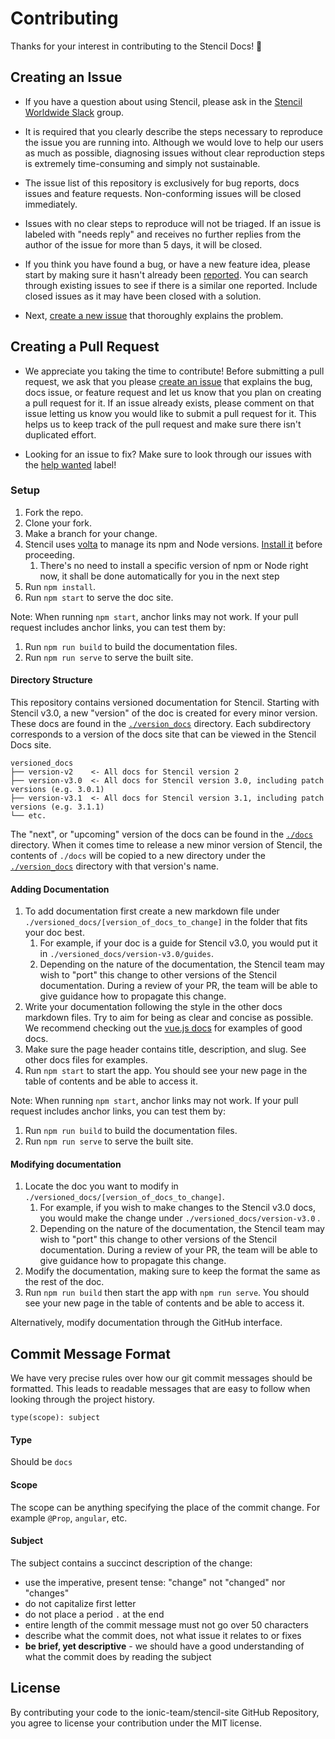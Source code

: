 # Contributing

Thanks for your interest in contributing to the Stencil Docs! :tada:


## Creating an Issue

* If you have a question about using Stencil, please ask in the [Stencil Worldwide Slack](https://join.slack.com/t/stencil-worldwide/shared_invite/enQtMjQ2MzkyMTY0MTk0LTQ4ODgzYjFjNjdkNDY3YWVhMmNlMTljMWQxNTM3Yjg0ZTIyZTM1MmU2YWE5YzNjNzE1MmQ3ZTk2NjQ1YzM5ZDM) group.

* It is required that you clearly describe the steps necessary to reproduce the issue you are running into. Although we would love to help our users as much as possible, diagnosing issues without clear reproduction steps is extremely time-consuming and simply not sustainable.

* The issue list of this repository is exclusively for bug reports, docs issues and feature requests. Non-conforming issues will be closed immediately.

* Issues with no clear steps to reproduce will not be triaged. If an issue is labeled with "needs reply" and receives no further replies from the author of the issue for more than 5 days, it will be closed.

* If you think you have found a bug, or have a new feature idea, please start by making sure it hasn't already been [reported](https://github.com/ionic-team/stencil-site/issues). You can search through existing issues to see if there is a similar one reported. Include closed issues as it may have been closed with a solution.

* Next, [create a new issue](https://github.com/ionic-team/stencil-site/issues/new) that thoroughly explains the problem.

## Creating a Pull Request

* We appreciate you taking the time to contribute! Before submitting a pull request, we ask that you please [create an issue](#creating-an-issue) that explains the bug, docs issue, or feature request and let us know that you plan on creating a pull request for it. If an issue already exists, please comment on that issue letting us know you would like to submit a pull request for it. This helps us to keep track of the pull request and make sure there isn't duplicated effort.

* Looking for an issue to fix? Make sure to look through our issues with the [help wanted](https://github.com/ionic-team/stencil-site/issues?q=is%3Aopen+is%3Aissue+label%3A%22help+wanted%22) label!

### Setup

1. Fork the repo.
2. Clone your fork.
3. Make a branch for your change.
4. Stencil uses [volta](volta.sh) to manage its npm and Node versions.
   [Install it](https://docs.volta.sh/guide/getting-started) before proceeding.
   1. There's no need to install a specific version of npm or Node right now, it shall be done automatically for you in
      the next step
5. Run `npm install`.
6. Run `npm start` to serve the doc site.

Note: When running `npm start`, anchor links may not work.
If your pull request includes anchor links, you can test them by:
1. Run `npm run build` to build the documentation files.
2. Run `npm run serve` to serve the built site.

#### Directory Structure

This repository contains versioned documentation for Stencil.
Starting with Stencil v3.0, a new "version" of the doc is created for every minor version.
These docs are found in the [`./version_docs`](./versioned_docs) directory.
Each subdirectory corresponds to a version of the docs site that can be viewed in the Stencil Docs site.

```
versioned_docs
├── version-v2    <- All docs for Stencil version 2
├── version-v3.0  <- All docs for Stencil version 3.0, including patch versions (e.g. 3.0.1)
├── version-v3.1  <- All docs for Stencil version 3.1, including patch versions (e.g. 3.1.1)
└── etc.
```

The "next", or "upcoming" version of the docs can be found in the [`./docs`](./docs) directory.
When it comes time to release a new minor version of Stencil, the contents of `./docs` will be copied to a new directory under the [`./version_docs`](./versioned_docs) directory with that version's name.

#### Adding Documentation

1. To add documentation first create a new markdown file under `./versioned_docs/[version_of_docs_to_change]` in the folder that fits your doc best.
   1. For example, if your doc is a guide for Stencil v3.0, you would put it in `./versioned_docs/version-v3.0/guides`.
   2. Depending on the nature of the documentation, the Stencil team may wish to "port" this change to other versions of the Stencil documentation. During a review of your PR, the team will be able to give guidance how to propagate this change.
2. Write your documentation following the style in the other docs markdown files. Try to aim for being as clear and concise as possible. We recommend checking out the [vue.js docs](https://vuejs.org/) for examples of good docs.
3. Make sure the page header contains title, description, and slug. See other docs files for examples.
4. Run `npm start` to start the app. You should see your new page in the table of contents and be able to access it.

Note: When running `npm start`, anchor links may not work.
If your pull request includes anchor links, you can test them by:
1. Run `npm run build` to build the documentation files.
2. Run `npm run serve` to serve the built site.

#### Modifying documentation

1. Locate the doc you want to modify in `./versioned_docs/[version_of_docs_to_change]`.
   1. For example, if you wish to make changes to the Stencil v3.0 docs, you would make the change under `./versioned_docs/version-v3.0` .
   2. Depending on the nature of the documentation, the Stencil team may wish to "port" this change to other versions of the Stencil documentation. During a review of your PR, the team will be able to give guidance how to propagate this change.
2. Modify the documentation, making sure to keep the format the same as the rest of the doc.
3. Run `npm run build` then start the app with `npm run serve`. You should see your new page in the table of contents and be able to access it.

Alternatively, modify documentation through the GitHub interface.

## Commit Message Format

We have very precise rules over how our git commit messages should be formatted. This leads to readable messages that are easy to follow when looking through the project history.

`type(scope): subject`

#### Type
Should be `docs`

#### Scope
The scope can be anything specifying the place of the commit change.
For example `@Prop`, `angular`, etc.

#### Subject
The subject contains a succinct description of the change:

* use the imperative, present tense: "change" not "changed" nor "changes"
* do not capitalize first letter
* do not place a period `.` at the end
* entire length of the commit message must not go over 50 characters
* describe what the commit does, not what issue it relates to or fixes
* **be brief, yet descriptive** - we should have a good understanding of what the commit does by reading the subject


## License

By contributing your code to the ionic-team/stencil-site GitHub Repository, you agree to license your contribution under the MIT license.
